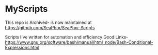 # MyScripts
This repo is Archived- is now maintained at https://github.com/SeaPhor/SeaPhor-Scripts

Scripts I've written for automation and efficiency
Good Links-
https://www.gnu.org/software/bash/manual/html_node/Bash-Conditional-Expressions.html
